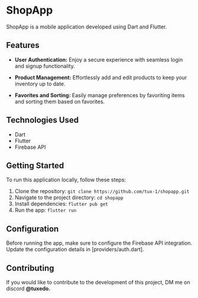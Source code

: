 # ShopApp

ShopApp is a mobile application developed using Dart and Flutter.

## Features

- **User Authentication:** Enjoy a secure experience with seamless login and signup functionality.
  
- **Product Management:** Effortlessly add and edit products to keep your inventory up to date.

- **Favorites and Sorting:** Easily manage preferences by favoriting items and sorting them based on favorites.

## Technologies Used

- Dart
- Flutter
- Firebase API

## Getting Started

To run this application locally, follow these steps:

1. Clone the repository: `git clone https://github.com/tux-1/shopapp.git`
2. Navigate to the project directory: `cd shopapp`
3. Install dependencies: `flutter pub get`
4. Run the app: `flutter run`

## Configuration

Before running the app, make sure to configure the Firebase API integration. Update the configuration details in [providers/auth.dart].

## Contributing

If you would like to contribute to the development of this project, DM me on discord **@tuxedo.**

